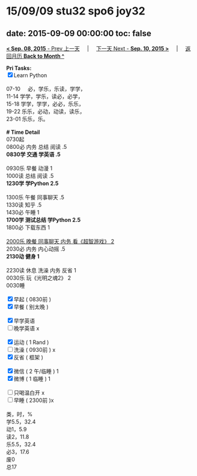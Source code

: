 # 15/09/09 stu32 spo6 joy32

date: 2015-09-09 00:00:00
toc: false
---
[**< Sep. 08, 2015** - Prev 上一天](/lifelogs/2015/09/d08.md) &nbsp; &nbsp; | &nbsp; &nbsp; [下一天 Next - **Sep. 10, 2015 >**](/lifelogs/2015/09/d10.md) &nbsp; &nbsp; |  &nbsp; &nbsp; [返回月历 **Back to Month ^**](/lifelogs/2015/09/index.md)
<br/><div><strong>Pri Tasks:</strong></div><div><input checked="true" type="checkbox"/>Learn Python</div><div><br/></div><div>07-10     必，学乐，乐读，学学，</div><div>11-14 学学，学乐，读必，必学，</div><div>15-18 学学，学学，必必，乐乐，</div><div>19-22 乐乐，必动，动读，读乐，</div><div>23-01 乐乐，乐。</div><div><br/></div><div><b># Time Detail</b></div><div>0730起</div><div>0800必 内务 总结 阅读 .5</div><div><b>0830学 交通 学英语 .5</b></div><div><br/></div><div>0930乐 早餐 动漫 1</div><div>1000读 总结 阅读 .5</div><div><strong>1230学 学Python 2.5</strong></div><div><br clear="none"/></div><div>1300乐 午餐 同事聊天 .5</div><div>1330读 知乎 .5</div><div>1430必 午睡 1</div><div><strong>1700学 测试总结 学Python 2.5</strong></div><div>1800必 下载东西 1</div><div><br/></div><div><u>2000乐 晚餐 同事聊天 内务 看《超智游戏》 2</u></div><div>2030必 内务 内心动摇 .5</div><div><b>2130动 健身 1</b></div><div><b><br/></b></div><div>2230读 休息 洗澡 内务 反省 1</div><div>0030乐 玩《光明之魂2》 2</div><div>0030睡</div><div><br/></div><div><input checked="true" type="checkbox"/>早起 ( 0830前 ) </div><div><input checked="true" type="checkbox"/>早餐 ( 别太晚 ) </div><div><br/></div><div><div><input checked="true" type="checkbox"/>早学英语</div><div><input type="checkbox"/>晚学英语 x</div><div><br/></div><div><input checked="true" type="checkbox"/>运动 ( 1 Rand ) </div><div><input type="checkbox"/>洗澡 ( 0930前 ) x</div><div><input checked="true" type="checkbox"/>反省 ( 框架 ) </div></div><div><br/></div><div><input checked="true" type="checkbox"/>微信 ( 2 午/临睡 ) 1</div><div><div><input checked="true" type="checkbox"/>微博 ( 1 临睡 ) 1</div><div><br/></div><div><input type="checkbox"/>只喝温白开 x</div></div><div><input type="checkbox"/>早睡 ( 2300前 )x</div><div><br clear="none"/></div><div>类，时，%<br clear="none"/>学5.5，32.4<br clear="none"/>动1，5.9<br clear="none"/>读2，11.8<br clear="none"/>乐5.5，32.4<br clear="none"/>必3，17.6<br clear="none"/>废0<br clear="none"/>总17</div>
